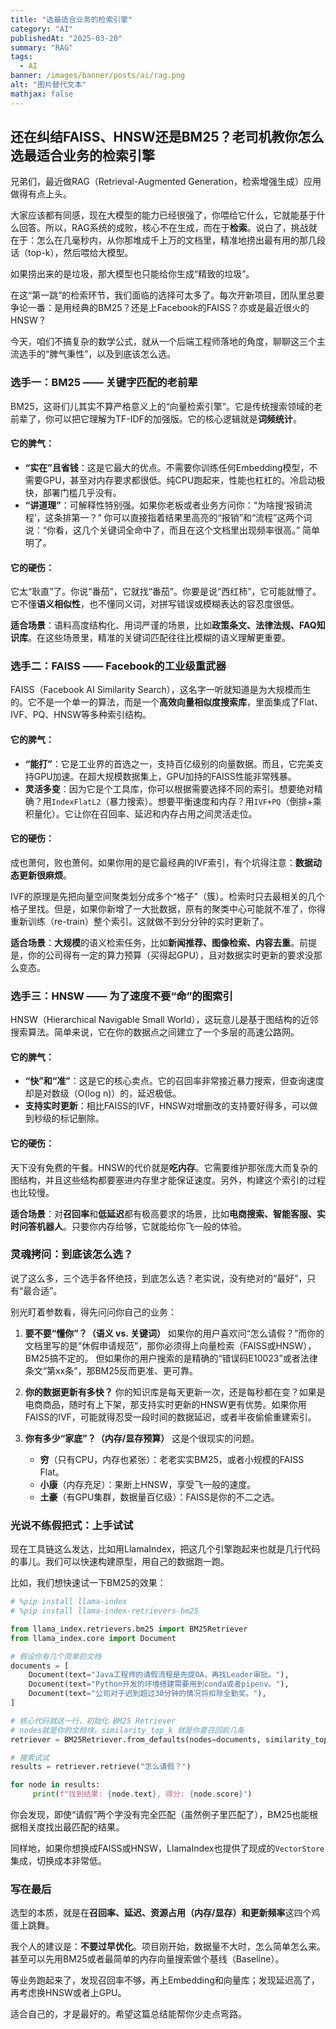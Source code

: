 ```yaml
---
title: "选最适合业务的检索引擎"  
category: "AI"  
publishedAt: "2025-03-20"  
summary: "RAG"  
tags:  
  - AI    
banner: /images/banner/posts/ai/rag.png
alt: "图片替代文本"  
mathjax: false
---
```


## 还在纠结FAISS、HNSW还是BM25？老司机教你怎么选最适合业务的检索引擎

兄弟们，最近做RAG（Retrieval-Augmented Generation，检索增强生成）应用做得有点上头。

大家应该都有同感，现在大模型的能力已经很强了，你喂给它什么，它就能基于什么回答。所以，RAG系统的成败，核心不在生成，而在于**检索**。说白了，挑战就在于：怎么在几毫秒内，从你那堆成千上万的文档里，精准地捞出最有用的那几段话（top-k），然后喂给大模型。

如果捞出来的是垃圾，那大模型也只能给你生成“精致的垃圾”。

在这“第一跳”的检索环节，我们面临的选择可太多了。每次开新项目，团队里总要争论一番：是用经典的BM25？还是上Facebook的FAISS？亦或是最近很火的HNSW？

今天，咱们不搞复杂的数学公式，就从一个后端工程师落地的角度，聊聊这三个主流选手的“脾气秉性”，以及到底该怎么选。

### 选手一：BM25 —— 关键字匹配的老前辈

BM25，这哥们儿其实不算严格意义上的“向量检索引擎”。它是传统搜索领域的老前辈了，你可以把它理解为TF-IDF的加强版。它的核心逻辑就是**词频统计**。

#### 它的脾气：

*   **“实在”且省钱**：这是它最大的优点。不需要你训练任何Embedding模型，不需要GPU，甚至对内存要求都很低。纯CPU跑起来，性能也杠杠的。冷启动极快，部署门槛几乎没有。
*   **“讲道理”**：可解释性特别强。如果你老板或者业务方问你：“为啥搜‘报销流程’，这条排第一？” 你可以直接指着结果里高亮的“报销”和“流程”这两个词说：“你看，这几个关键词全命中了，而且在这个文档里出现频率很高。” 简单明了。

#### 它的硬伤：

它太“耿直”了。你说“番茄”，它就找“番茄”。你要是说“西红柿”，它可能就懵了。它不懂**语义相似性**，也不懂同义词，对拼写错误或模糊表达的容忍度很低。

**适合场景**：语料高度结构化、用词严谨的场景，比如**政策条文、法律法规、FAQ知识库**。在这些场景里，精准的关键词匹配往往比模糊的语义理解更重要。

### 选手二：FAISS —— Facebook的工业级重武器

FAISS（Facebook AI Similarity Search），这名字一听就知道是为大规模而生的。它不是一个单一的算法，而是一个**高效向量相似度搜索库**，里面集成了Flat、IVF、PQ、HNSW等多种索引结构。

#### 它的脾气：

*   **“能打”**：它是工业界的首选之一，支持百亿级别的向量数据。而且，它完美支持GPU加速。在超大规模数据集上，GPU加持的FAISS性能非常残暴。
*   **灵活多变**：因为它是个工具库，你可以根据需要选择不同的索引。想要绝对精确？用`IndexFlatL2`（暴力搜索）。想要平衡速度和内存？用`IVF+PQ`（倒排+乘积量化）。它让你在召回率、延迟和内存占用之间灵活走位。

#### 它的硬伤：

成也萧何，败也萧何。如果你用的是它最经典的IVF索引，有个坑得注意：**数据动态更新很麻烦**。

IVF的原理是先把向量空间聚类划分成多个“格子”（簇）。检索时只去最相关的几个格子里找。但是，如果你新增了一大批数据，原有的聚类中心可能就不准了，你得重新训练（re-train）整个索引。这就做不到分分钟的实时更新了。

**适合场景**：**大规模**的语义检索任务，比如**新闻推荐、图像检索、内容去重**。前提是，你的公司得有一定的算力预算（买得起GPU），且对数据实时更新的要求没那么变态。

### 选手三：HNSW —— 为了速度不要“命”的图索引

HNSW（Hierarchical Navigable Small World），这玩意儿是基于图结构的近邻搜索算法。简单来说，它在你的数据点之间建立了一个多层的高速公路网。

#### 它的脾气：

*   **“快”和“准”**：这是它的核心卖点。它的召回率非常接近暴力搜索，但查询速度却是对数级（O(log n)）的，延迟极低。
*   **支持实时更新**：相比FAISS的IVF，HNSW对增删改的支持要好得多，可以做到秒级的标记删除。

#### 它的硬伤：

天下没有免费的午餐。HNSW的代价就是**吃内存**。它需要维护那张庞大而复杂的图结构，并且这些结构都要塞进内存里才能保证速度。另外，构建这个索引的过程也比较慢。

**适合场景**：对**召回率**和**低延迟**都有极高要求的场景，比如**电商搜索、智能客服、实时问答机器人**。只要你内存给够，它就能给你飞一般的体验。

### 灵魂拷问：到底该怎么选？

说了这么多，三个选手各怀绝技，到底怎么选？老实说，没有绝对的“最好”，只有“最合适”。

别光盯着参数看，得先问问你自己的业务：

1.  **要不要“懂你”？（语义 vs. 关键词）**
    如果你的用户喜欢问“怎么请假？”而你的文档里写的是“休假申请规范”，那你必须得上向量检索（FAISS或HNSW），BM25搞不定的。
    但如果你的用户搜索的是精确的“错误码E10023”或者法律条文“第xx条”，那BM25反而更准、更可靠。

2.  **你的数据更新有多快？**
    你的知识库是每天更新一次，还是每秒都在变？如果是电商商品，随时有上下架，那支持实时更新的HNSW更有优势。如果你用FAISS的IVF，可能就得忍受一段时间的数据延迟，或者半夜偷偷重建索引。

3.  **你有多少“家底”？（内存/显存预算）**
    这是个很现实的问题。
    *   **穷**（只有CPU，内存也紧张）：老老实实BM25，或者小规模的FAISS Flat。
    *   **小康**（内存充足）：果断上HNSW，享受飞一般的速度。
    *   **土豪**（有GPU集群，数据量百亿级）：FAISS是你的不二之选。

### 光说不练假把式：上手试试

现在工具链这么发达，比如用LlamaIndex，把这几个引擎跑起来也就是几行代码的事儿。我们可以快速构建原型，用自己的数据跑一跑。

比如，我们想快速试一下BM25的效果：

```python
# %pip install llama-index
# %pip install llama-index-retrievers-bm25

from llama_index.retrievers.bm25 import BM25Retriever
from llama_index.core import Document

# 假设你有几个简单的文档
documents = [
    Document(text="Java工程师的请假流程是先提OA，再找Leader审批。"),
    Document(text="Python开发的环境搭建需要用到conda或者pipenv。"),
    Document(text="公司对于迟到超过30分钟的情况将扣除全勤奖。"),
]

# 核心代码就这一行，初始化 BM25 Retriever
# nodes就是你的文档块，similarity_top_k 就是你要召回前几条
retriever = BM25Retriever.from_defaults(nodes=documents, similarity_top_k=2)

# 搜索试试
results = retriever.retrieve("怎么请假？")

for node in results:
     print(f"找到结果: {node.text}, 得分: {node.score}")
```

你会发现，即使“请假”两个字没有完全匹配（虽然例子里匹配了），BM25也能根据相关度找出最匹配的结果。

同样地，如果你想换成FAISS或HNSW，LlamaIndex也提供了现成的`VectorStore`集成，切换成本非常低。

### 写在最后

选型的本质，就是在**召回率、延迟、资源占用（内存/显存）和更新频率**这四个鸡蛋上跳舞。

我个人的建议是：**不要过早优化**。项目刚开始，数据量不大时，怎么简单怎么来。甚至可以先用BM25或者最简单的内存向量搜索做个基线（Baseline）。

等业务跑起来了，发现召回率不够，再上Embedding和向量库；发现延迟高了，再考虑换HNSW或者上GPU。

适合自己的，才是最好的。希望这篇总结能帮你少走点弯路。